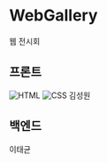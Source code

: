 # WebGallery
웹 전시회

## 프론트
![HTML](https://img.shields.io/badge/HTML-E34F26?style=flat-square&logo=HTML5&logoColor=white)
![CSS](https://img.shields.io/badge/CSS-1572B6?style=flat-square&logo=CSS3&logoColor=white)
김성원

## 백엔드
이태균
